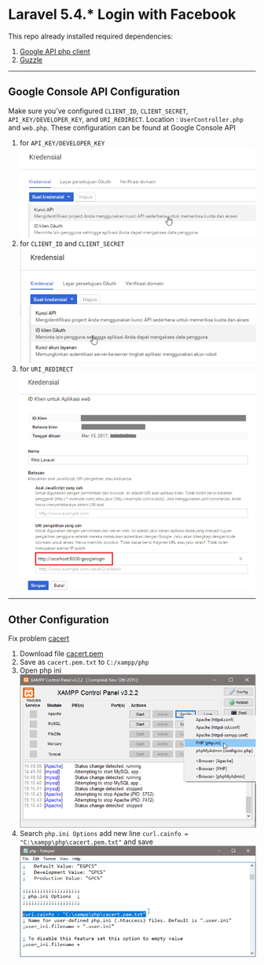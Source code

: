 # Laravel 5.4.* Login with Facebook
  
This repo already installed required dependencies:
1. [Google API php client](https://github.com/google/google-api-php-client)  
2. [Guzzle](https://github.com/guzzle/guzzle)  
--------------------------------------------------
## Google Console API Configuration
Make sure you've configured ```CLIENT_ID```, ```CLIENT_SECRET```, ```API_KEY/DEVELOPER_KEY```,
and ```URI_REDIRECT```. Location : ```UserController.php``` and ```web.php```.
These configuration can be found at Google Console API
1. for ```API_KEY/DEVELOPER_KEY```  
![DEVELOPER_KEY](https://raw.githubusercontent.com/dhanyn10/laravel-google-login/master/api-key.png)  
2. for ```CLIENT_ID``` and ```CLIENT_SECRET```  
![Oauth](https://raw.githubusercontent.com/dhanyn10/laravel-google-login/master/client-oauth.png)  
3. for ```URI_REDIRECT```  
![Oauth](https://raw.githubusercontent.com/dhanyn10/laravel-google-login/master/uri-redirect.png)  
--------------------------------------------------
## Other Configuration  
Fix problem [cacert](http://stackoverflow.com/questions/30240840/laravel-5-socialite-curl-error-77-error-setting-certificate-verify-locations)  
1. Download file [cacert.pem](https://curl.haxx.se/ca/cacert.pem)  
2. Save as ```cacert.pem.txt``` to ```C:/xampp/php```  
3. Open php ini  
![Oauth](https://raw.githubusercontent.com/dhanyn10/laravel-google-login/master/open-php-ini.png)  
4. Search ```php.ini Options```  add new line ```curl.cainfo = "C:\xampp\php\cacert.pem.txt"``` and save  
![Oauth](https://raw.githubusercontent.com/dhanyn10/laravel-google-login/master/php-ini-cacert.png)